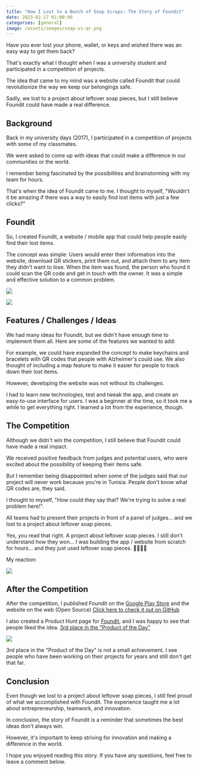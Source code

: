 ```yaml
---
title: "How I Lost to a Bunch of Soap Scraps: The Story of Foundit"
date: 2023-02-17 01:00:00
categories: [general]
image: /assets/images/soap-vs-qr.png
---
```


Have you ever lost your phone, wallet, or keys and wished there was an easy way to get them back?

That's exactly what I thought when I was a university student and participated in a competition of projects.

The idea that came to my mind was a website called Foundit that could revolutionize the way we keep our belongings safe.

Sadly, we lost to a project about leftover soap pieces, but I still believe Foundit could have made a real difference.

## Background

Back in my university days (2017), I participated in a competition of projects with some of my classmates.

We were asked to come up with ideas that could make a difference in our communities or the world.

I remember being fascinated by the possibilities and brainstorming with my team for hours.

That's when the idea of Foundit came to me. I thought to myself, "Wouldn't it be amazing if there was a way to easily find lost items with just a few clicks?"

## Foundit

So, I created Foundit, a website / mobile app that could help people easily find their lost items.

The concept was simple: Users would enter their information into the website, download QR stickers, print them out, and attach them to any item they didn't want to lose. When the item was found, the person who found it could scan the QR code and get in touch with the owner. It was a simple and effective solution to a common problem.

![](https://i.imgur.com/mW5cqgS.png)

![](https://i.imgur.com/PDSw0Wv.png)

## Features / Challenges / Ideas

We had many ideas for Foundit, but we didn't have enough time to implement them all. Here are some of the features we wanted to add:

For example, we could have expanded the concept to make keychains and bracelets with QR codes that people with Alzheimer's could use. We also thought of including a map feature to make it easier for people to track down their lost items.

However, developing the website was not without its challenges.

I had to learn new technologies, test and tweak the app, and create an easy-to-use interface for users. I was a beginner at the time, so it took me a while to get everything right. I learned a lot from the experience, though.

## The Competition

Although we didn't win the competition, I still believe that Foundit could have made a real impact.

We received positive feedback from judges and potential users, who were excited about the possibility of keeping their items safe.

But I remember being disappointed when some of the judges said that our project will never work because you're in Tunisia. People don't know what QR codes are, they said.

I thought to myself, "How could they say that? We're trying to solve a real problem here!".

All teams had to present their projects in front of a panel of judges... and we lost to a project about leftover soap pieces.

Yes, you read that right. A project about leftover soap pieces. I still don't understand how they won... I was building the app / website from scratch for hours... and they just used leftover soap pieces. 🤣🤣🤣🤣

My reaction:

![](https://media.tenor.com/xwZvXFIIyvkAAAAC/steve-harvey-are-you-serious.gif)

## After the Competition

After the competition, I published Foundit on the [Google Play Store](https://play.google.com/store/apps/details?id=com.ways4it.foundit&hl=en&gl=US) and the website on the web (Open Source) [Click here to check it out on GitHub](https://github.com/Ademking/Foundit)

I also created a Product Hunt page for [Foundit](https://www.producthunt.com/products/foundit), and I was happy to see that people liked the idea. [3rd place in the "Product of the Day"](https://www.producthunt.com/products/foundit)

![](https://i.imgur.com/XnWswCe.png)

3rd place in the "Product of the Day" is not a small achievement. I see people who have been working on their projects for years and still don't get that far.

## Conclusion

Even though we lost to a project about leftover soap pieces, I still feel proud of what we accomplished with Foundit. The experience taught me a lot about entrepreneurship, teamwork, and innovation.

In conclusion, the story of Foundit is a reminder that sometimes the best ideas don't always win.

However, it's important to keep striving for innovation and making a difference in the world.

I hope you enjoyed reading this story. If you have any questions, feel free to leave a comment below.
